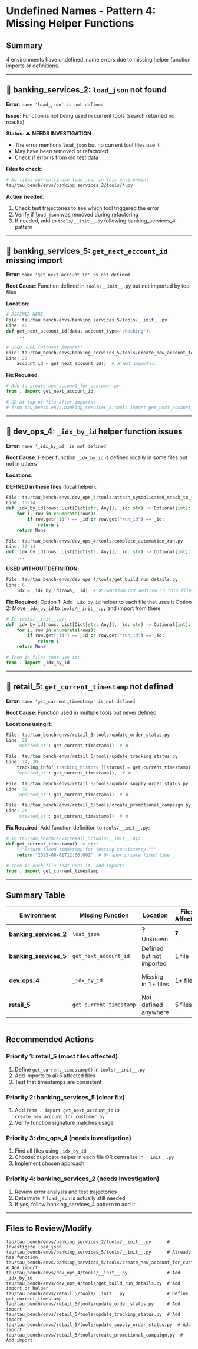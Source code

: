 # Undefined Names - Pattern 4: Missing Helper Functions

## Summary
4 environments have undefined_name errors due to missing helper function imports or definitions.

---

## 🚨 banking_services_2: `load_json` not found

**Error**: `name 'load_json' is not defined`

**Issue**: Function is not being used in current tools (search returned no results)

**Status**: ⚠️ **NEEDS INVESTIGATION**
- The error mentions `load_json` but no current tool files use it
- May have been removed or refactored
- Check if error is from old test data

**Files to check**:
```bash
# No files currently use load_json in this environment
tau/tau_bench/envs/banking_services_2/tools/*.py
```

**Action needed**: 
1. Check test trajectories to see which tool triggered the error
2. Verify if `load_json` was removed during refactoring
3. If needed, add to `tools/__init__.py` following banking_services_4 pattern

---

## 🚨 banking_services_5: `get_next_account_id` missing import

**Error**: `name 'get_next_account_id' is not defined`

**Root Cause**: Function defined in `tools/__init__.py` but not imported by tool files

**Location**:
```python
# DEFINED HERE:
File: tau/tau_bench/envs/banking_services_5/tools/__init__.py
Line: 46
def get_next_account_id(data, account_type='checking'):
    ...

# USED HERE (without import):
File: tau/tau_bench/envs/banking_services_5/tools/create_new_account_for_customer.py
Line: 22
    account_id = get_next_account_id()  # ❌ Not imported!
```

**Fix Required**:
```python
# Add to create_new_account_for_customer.py
from . import get_next_account_id

# OR at top of file after imports:
# from tau_bench.envs.banking_services_5.tools import get_next_account_id
```

---

## 🚨 dev_ops_4: `_idx_by_id` helper function issues

**Error**: `name '_idx_by_id' is not defined`

**Root Cause**: Helper function `_idx_by_id` is defined locally in some files but not in others

**Locations**:

**DEFINED in these files** (local helper):
```python
File: tau/tau_bench/envs/dev_ops_4/tools/attach_symbolicated_stack_to_run.py
Line: 10-14
def _idx_by_id(rows: List[Dict[str, Any]], _id: str) -> Optional[int]:
    for i, row in enumerate(rows):
        if row.get("id") == _id or row.get("run_id") == _id:
            return i
    return None

File: tau/tau_bench/envs/dev_ops_4/tools/complete_automation_run.py
Line: 10-14
def _idx_by_id(rows: List[Dict[str, Any]], _id: str) -> Optional[int]:
    ...
```

**USED WITHOUT DEFINITION**:
```python
File: tau/tau_bench/envs/dev_ops_4/tools/get_build_run_details.py  
Line: 6
    idx = _idx_by_id(rows, _id)  # ❌ Function not defined in this file!
```

**Fix Required**:
Option 1: Add `_idx_by_id` helper to each file that uses it
Option 2: Move `_idx_by_id` to `tools/__init__.py` and import from there
```python
# In tools/__init__.py:
def _idx_by_id(rows: List[Dict[str, Any]], _id: str) -> Optional[int]:
    for i, row in enumerate(rows):
        if row.get("id") == _id or row.get("run_id") == _id:
            return i
    return None

# Then in files that use it:
from . import _idx_by_id
```

---

## 🚨 retail_5: `get_current_timestamp` not defined

**Error**: `name 'get_current_timestamp' is not defined`

**Root Cause**: Function used in multiple tools but never defined

**Locations using it**:
```python
File: tau/tau_bench/envs/retail_5/tools/update_order_status.py
Line: 29
    'updated_at': get_current_timestamp()  # ❌

File: tau/tau_bench/envs/retail_5/tools/update_tracking_status.py  
Line: 24, 30
    tracking_info['tracking_history'][status] = get_current_timestamp()  # ❌
    'updated_at': get_current_timestamp(),  # ❌

File: tau/tau_bench/envs/retail_5/tools/update_supply_order_status.py
Line: 39
    'updated_at': get_current_timestamp()  # ❌

File: tau/tau_bench/envs/retail_5/tools/create_promotional_campaign.py
Line: 26
    'created_at': get_current_timestamp()  # ❌
```

**Fix Required**:
Add function definition to `tools/__init__.py`:
```python
# In tau/tau_bench/envs/retail_5/tools/__init__.py:
def get_current_timestamp() -> str:
    """Return fixed timestamp for testing consistency."""
    return "2025-08-01T12:00:00Z"  # Or appropriate fixed time

# Then in each file that uses it, add import:
from . import get_current_timestamp
```

---

## Summary Table

| Environment | Missing Function | Location | Files Affected | Fix Type |
|-------------|-----------------|----------|----------------|----------|
| **banking_services_2** | `load_json` | ❓ Unknown | ❓ | Investigate |
| **banking_services_5** | `get_next_account_id` | Defined but not imported | 1 file | Add import |
| **dev_ops_4** | `_idx_by_id` | Missing in 1+ files | 1+ files | Add helper or import |
| **retail_5** | `get_current_timestamp` | Not defined anywhere | 5 files | Define + import |

---

## Recommended Actions

### Priority 1: retail_5 (most files affected)
1. Define `get_current_timestamp()` in `tools/__init__.py`
2. Add imports to all 5 affected files
3. Test that timestamps are consistent

### Priority 2: banking_services_5 (clear fix)
1. Add `from . import get_next_account_id` to `create_new_account_for_customer.py`
2. Verify function signature matches usage

### Priority 3: dev_ops_4 (needs investigation)
1. Find all files using `_idx_by_id`
2. Choose: duplicate helper in each file OR centralize in `__init__.py`
3. Implement chosen approach

### Priority 4: banking_services_2 (needs investigation)
1. Review error analysis and test trajectories
2. Determine if `load_json` is actually still needed
3. If yes, follow banking_services_4 pattern to add it

---

## Files to Review/Modify

```
tau/tau_bench/envs/banking_services_2/tools/__init__.py      # Investigate load_json
tau/tau_bench/envs/banking_services_5/tools/__init__.py      # Already has function
tau/tau_bench/envs/banking_services_5/tools/create_new_account_for_customer.py  # Add import
tau/tau_bench/envs/dev_ops_4/tools/__init__.py               # Add _idx_by_id
tau/tau_bench/envs/dev_ops_4/tools/get_build_run_details.py  # Add import or helper
tau/tau_bench/envs/retail_5/tools/__init__.py                # Define get_current_timestamp
tau/tau_bench/envs/retail_5/tools/update_order_status.py     # Add import
tau/tau_bench/envs/retail_5/tools/update_tracking_status.py  # Add import
tau/tau_bench/envs/retail_5/tools/update_supply_order_status.py  # Add import
tau/tau_bench/envs/retail_5/tools/create_promotional_campaign.py  # Add import
```

